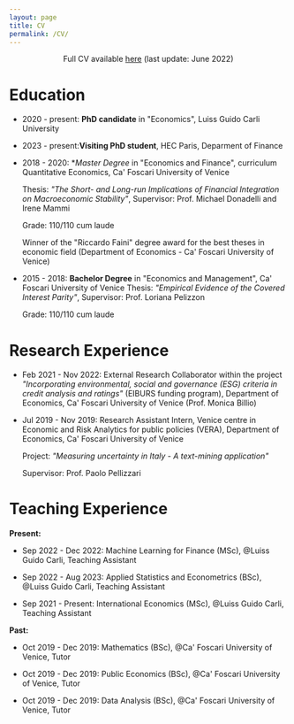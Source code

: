 ```yaml
---
layout: page
title: CV
permalink: /CV/
---
```


<div style="text-align:center;"> Full CV available <a href="https://www.dropbox.com/s/auwzhtjmo37omlx/CV.pdf?dl=0">here</a> (last update: June 2022)</div>

# Education
- 2020 - present: **PhD candidate** in "Economics", Luiss Guido Carli University

- 2023 - present:**Visiting PhD student**, HEC Paris, Deparment of Finance

- 2018 - 2020: **Master Degree* in "Economics and Finance", curriculum Quantitative Economics, Ca' Foscari University of Venice

    Thesis: *"The Short- and Long-run Implications of Financial Integration on Macroeconomic Stability"*, Supervisor: Prof. Michael Donadelli and Irene Mammi

    Grade: 110/110 cum laude

    Winner of the "Riccardo Faini" degree award for the best theses in economic field (Department of Economics - Ca' Foscari University of Venice)

- 2015 - 2018: **Bachelor Degree** in "Economics and Management", Ca' Foscari University of Venice
    Thesis: *"Empirical Evidence of the Covered Interest Parity"*, Supervisor: Prof. Loriana Pelizzon

    Grade: 110/110 cum laude

# Research Experience
- Feb 2021 - Nov 2022: External Research Collaborator within the project  *"Incorporating environmental, social and governance (ESG) criteria in credit analysis and ratings"* (EIBURS funding program), Department of Economics, Ca' Foscari University of Venice (Prof. Monica Billio)

- Jul 2019 - Nov 2019: Research Assistant Intern, Venice centre in Economic and Risk Analytics for public policies (VERA), Department of Economics, Ca' Foscari University of Venice

    Project: *"Measuring uncertainty in Italy  - A text-mining application"* 

    Supervisor: Prof. Paolo Pellizzari

# Teaching Experience

**Present:**

- Sep 2022 - Dec 2022: Machine Learning for Finance (MSc), @Luiss Guido Carli, Teaching Assistant
 
- Sep 2022 - Aug 2023: Applied Statistics and Econometrics (BSc), @Luiss Guido Carli, Teaching Assistant

- Sep 2021 - Present: International Economics (MSc),  @Luiss Guido Carli, Teaching Assistant 

**Past:**

- Oct 2019 - Dec 2019: Mathematics (BSc), @Ca' Foscari University of Venice, Tutor

- Oct 2019 - Dec 2019: Public Economics (BSc), @Ca' Foscari University of Venice, Tutor

- Oct 2019 - Dec 2019: Data Analysis (BSc), @Ca' Foscari University of Venice, Tutor
